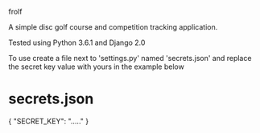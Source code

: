 frolf

A simple disc golf course and competition tracking application.

Tested using Python 3.6.1 and Django 2.0

To use create a file next to 'settings.py' named 'secrets.json'
and replace the secret key value with yours in the example below

# secrets.json
{
    "SECRET_KEY": "....."
}
